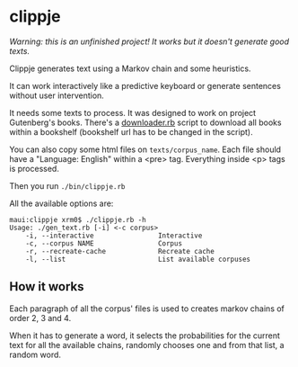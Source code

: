 clippje
=======

*Warning: this is an unfinished project! It works but it doesn't generate good texts.*

Clippje generates text using a Markov chain and some heuristics.

It can work interactively like a predictive keyboard or generate sentences without user intervention.

It needs some texts to process. It was designed to work on project Gutenberg's books. There's a [downloader.rb](bin/downloader.rb) script to download all books within a bookshelf (bookshelf url has to be changed in the script).

You can also copy some html files on `texts/corpus_name`. Each file should have a "Language: English" within a \<pre\> tag. Everything inside \<p\> tags is processed.

Then you run `./bin/clippje.rb` 

All the available options are:

```
maui:clippje xrm0$ ./clippje.rb -h
Usage: ./gen_text.rb [-i] <-c corpus>
    -i, --interactive                Interactive
    -c, --corpus NAME                Corpus
    -r, --recreate-cache             Recreate cache
    -l, --list                       List available corpuses
```


How it works
------------

Each paragraph of all the corpus' files is used to creates markov chains of order 2, 3 and 4.

When it has to generate a word, it selects the probabilities for the current text for all the available chains, randomly chooses one and from that list, a random word.
